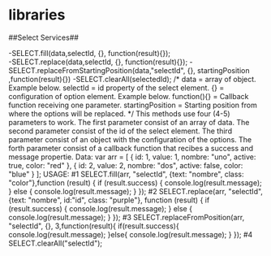 # libraries

##Select Services##

-SELECT.fill(data,selectId, {}, function(result){});                                                                                     
-SELECT.replace(data,selectId, {}, function(result){});
-SELECT.replaceFromStartingPosition(data,"selectId", {}, startingPosition ,function(result){}) 
-SELECT.clearAll(selectedId);
/*
  data = array of object. Example below.
  selectId = id property of the select element.
  {} = configuration of option element. Example below.
  function(){} = Callback function receiving one parameter.
  startingPosition = Starting position from where the options will be replaced.
*/
  This methods use four (4-5) parameters to work.
  The first parameter consist of an array of data.
  The second parameter consist of the id of the select element.
  The third parameter consist of an object with the configuration of the options.
  The forth parameter consist of a callback function that recibes a success and message propertie.
      Data:  var arr = [
            {
              id: 1,
              value: 1,
              nombre: "uno",
              active: true,
              color: "red"
            },
            {
              id: 2,
              value: 2,
              nombre: "dos",
              active: false,
              color: "blue"
            }
          ];
        USAGE: 
        #1  SELECT.fill(arr, "selectId", {text: "nombre", class: "color"},function (result) {
            if (result.success) {
              console.log(result.message);
            } else {
              console.log(result.message);
            }
          });
        #2 SELECT.replace(arr, "selectId", {text: "nombre", id:"id", class: "purple"}, function (result) {
              if (result.success) {
                console.log(result.message);
              } else {
                console.log(result.message);
              }
            });
          #3 SELECT.replaceFromPosition(arr, "selectId", {}, 3,function(result){
                if(result.success){
                  console.log(result.message);
                }else{
                  console.log(result.message);
                }
              });
          #4 SELECT.clearAll("selectId");
          
         
          
